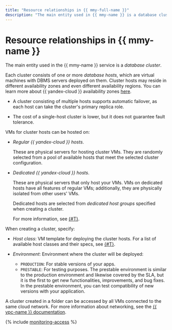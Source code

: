 ```yaml
---
title: "Resource relationships in {{ mmy-full-name }}"
description: "The main entity used in {{ mmy-name }} is a database cluster. Each cluster consists of one or more database hosts, which are virtual machines with DBMS servers deployed on them. Cluster hosts may reside in different availability zones. A cluster with multiple hosts features automatic failover: one of the replica hosts becomes master if the current master host is down."
---
```


# Resource relationships in {{ mmy-name }}

The main entity used in the {{ mmy-name }} service is a _database cluster_.

Each cluster consists of one or more _database hosts_, which are virtual machines with DBMS servers deployed on them. Cluster hosts may reside in different availability zones and even different availability regions. You can learn more about {{ yandex-cloud }} availability zones [here](../../overview/concepts/geo-scope.md).

* A cluster consisting of multiple hosts supports automatic failover, as each host can take the cluster's primary replica role.

* The cost of a single-host cluster is lower, but it does not guarantee fault tolerance.


VMs for cluster hosts can be hosted on:

* _Regular {{ yandex-cloud }} hosts_.

   These are physical servers for hosting cluster VMs. They are randomly selected from a pool of available hosts that meet the selected cluster configuration.

* _Dedicated {{ yandex-cloud }} hosts_.


   These are physical servers that only host your VMs. VMs on dedicated hosts have all features of regular VMs; additionally, they are physically isolated from other users' VMs.

   Dedicated hosts are selected from _dedicated host groups_ specified when creating a cluster.

   For more information, see [{#T}](../../compute/concepts/dedicated-host.md).


When creating a cluster, specify:
* _Host class_: VM template for deploying the cluster hosts. For a list of available host classes and their specs, see [{#T}](instance-types.md).

* _Environment_: Environment where the cluster will be deployed:
   * `PRODUCTION`: For stable versions of your apps.
   * `PRESTABLE`: For testing purposes. The prestable environment is similar to the production environment and likewise covered by the SLA, but it is the first to get new functionalities, improvements, and bug fixes. In the prestable environment, you can test compatibility of new versions with your application.


A cluster created in a folder can be accessed by all VMs connected to the same cloud network. For more information about networking, see the [{{ vpc-name }} documentation](../../vpc/).


{% include [monitoring-access](../../_includes/mdb/monitoring-access.md) %}
